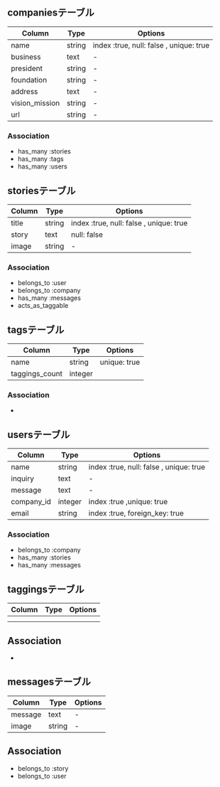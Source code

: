 ## companiesテーブル
|Column|Type|Options|
|------|----|-------|
|name|string|index :true, null: false , unique: true |
|business|text|-|
|president|string|-|
|foundation|string|-|
|address|text|-|
|vision_mission|string|-|
|url|string|-|

### Association
- has_many :stories
- has_many :tags
- has_many :users

## storiesテーブル
|Column|Type|Options|
|------|----|-------|
|title|string|index :true, null: false , unique: true |
|story|text|null: false|
|image|string|-|

### Association
- belongs_to :user
- belongs_to :company
- has_many :messages
- acts_as_taggable

<!-- - has_many :tags, through: taggings
- has_many :taggings -->

## tagsテーブル
|Column|Type|Options|
|------|----|-------|
|name|string|unique: true |
|taggings_count|integer| |

### Association
- 

## usersテーブル
|Column|Type|Options|
|------|----|-------|
|name|string|index :true, null: false , unique: true |
|inquiry|text|-|
|message|text|-|
|company_id|integer|index :true ,unique: true|
|email|string|index :true, foreign_key: true|

### Association
- belongs_to :company
- has_many :stories
- has_many :messages


<!-- 中間テーブル -->

## taggingsテーブル
|Column|Type|Options|
|------|----|-------|
||||
||||

## Association
- 

## messagesテーブル
|Column|Type|Options|
|------|----|-------|
|message|text|-|
|image|string|-|

## Association
- belongs_to :story
- belongs_to :user
